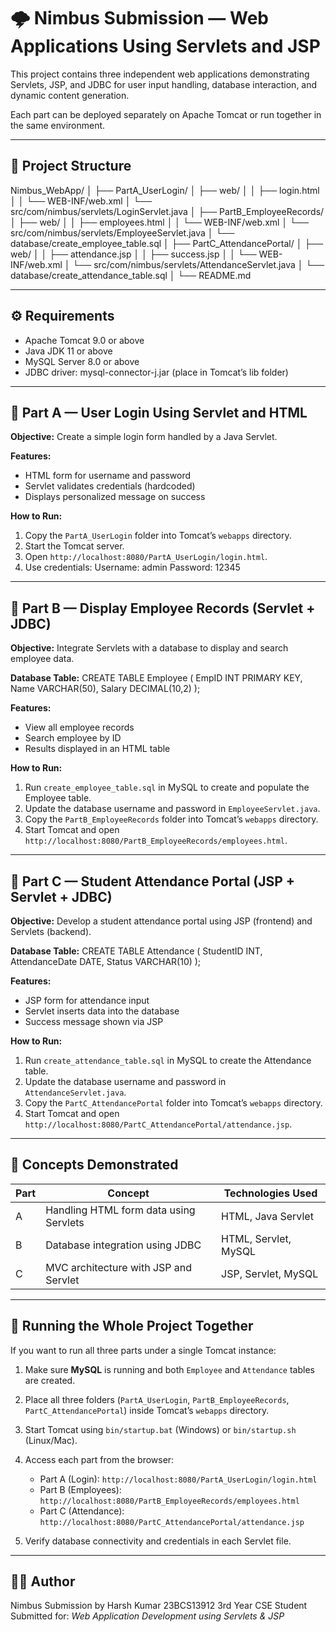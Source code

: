 # 🌩️ Nimbus Submission — Web Applications Using Servlets and JSP

This project contains three independent web applications demonstrating Servlets, JSP, and JDBC for user input handling, database interaction, and dynamic content generation.

Each part can be deployed separately on Apache Tomcat or run together in the same environment.

---

## 📁 Project Structure

Nimbus_WebApp/
│
├── PartA_UserLogin/
│   ├── web/
│   │   ├── login.html
│   │   └── WEB-INF/web.xml
│   └── src/com/nimbus/servlets/LoginServlet.java
│
├── PartB_EmployeeRecords/
│   ├── web/
│   │   ├── employees.html
│   │   └── WEB-INF/web.xml
│   └── src/com/nimbus/servlets/EmployeeServlet.java
│   └── database/create_employee_table.sql
│
├── PartC_AttendancePortal/
│   ├── web/
│   │   ├── attendance.jsp
│   │   ├── success.jsp
│   │   └── WEB-INF/web.xml
│   └── src/com/nimbus/servlets/AttendanceServlet.java
│   └── database/create_attendance_table.sql
│
└── README.md

---

## ⚙️ Requirements

* Apache Tomcat 9.0 or above
* Java JDK 11 or above
* MySQL Server 8.0 or above
* JDBC driver: mysql-connector-j.jar (place in Tomcat’s lib folder)

---

## 🧩 Part A — User Login Using Servlet and HTML

**Objective:** Create a simple login form handled by a Java Servlet.

**Features:**

* HTML form for username and password
* Servlet validates credentials (hardcoded)
* Displays personalized message on success

**How to Run:**

1. Copy the `PartA_UserLogin` folder into Tomcat’s `webapps` directory.
2. Start the Tomcat server.
3. Open `http://localhost:8080/PartA_UserLogin/login.html`.
4. Use credentials:
   Username: admin
   Password: 12345

---

## 🧩 Part B — Display Employee Records (Servlet + JDBC)

**Objective:** Integrate Servlets with a database to display and search employee data.

**Database Table:**
CREATE TABLE Employee (
EmpID INT PRIMARY KEY,
Name VARCHAR(50),
Salary DECIMAL(10,2)
);

**Features:**

* View all employee records
* Search employee by ID
* Results displayed in an HTML table

**How to Run:**

1. Run `create_employee_table.sql` in MySQL to create and populate the Employee table.
2. Update the database username and password in `EmployeeServlet.java`.
3. Copy the `PartB_EmployeeRecords` folder into Tomcat’s `webapps` directory.
4. Start Tomcat and open `http://localhost:8080/PartB_EmployeeRecords/employees.html`.

---

## 🧩 Part C — Student Attendance Portal (JSP + Servlet + JDBC)

**Objective:** Develop a student attendance portal using JSP (frontend) and Servlets (backend).

**Database Table:**
CREATE TABLE Attendance (
StudentID INT,
AttendanceDate DATE,
Status VARCHAR(10)
);

**Features:**

* JSP form for attendance input
* Servlet inserts data into the database
* Success message shown via JSP

**How to Run:**

1. Run `create_attendance_table.sql` in MySQL to create the Attendance table.
2. Update the database username and password in `AttendanceServlet.java`.
3. Copy the `PartC_AttendancePortal` folder into Tomcat’s `webapps` directory.
4. Start Tomcat and open `http://localhost:8080/PartC_AttendancePortal/attendance.jsp`.

---

## 🧠 Concepts Demonstrated

| Part | Concept                                | Technologies Used    |
| ---- | -------------------------------------- | -------------------- |
| A    | Handling HTML form data using Servlets | HTML, Java Servlet   |
| B    | Database integration using JDBC        | HTML, Servlet, MySQL |
| C    | MVC architecture with JSP and Servlet  | JSP, Servlet, MySQL  |

---

## 🚀 Running the Whole Project Together

If you want to run all three parts under a single Tomcat instance:

1. Make sure **MySQL** is running and both `Employee` and `Attendance` tables are created.

2. Place all three folders (`PartA_UserLogin`, `PartB_EmployeeRecords`, `PartC_AttendancePortal`) inside Tomcat’s `webapps` directory.

3. Start Tomcat using `bin/startup.bat` (Windows) or `bin/startup.sh` (Linux/Mac).

4. Access each part from the browser:

   * Part A (Login): `http://localhost:8080/PartA_UserLogin/login.html`
   * Part B (Employees): `http://localhost:8080/PartB_EmployeeRecords/employees.html`
   * Part C (Attendance): `http://localhost:8080/PartC_AttendancePortal/attendance.jsp`

5. Verify database connectivity and credentials in each Servlet file.

---

## 👨‍💻 Author

Nimbus Submission by
Harsh Kumar
23BCS13912
3rd Year CSE Student
Submitted for: *Web Application Development using Servlets & JSP*
